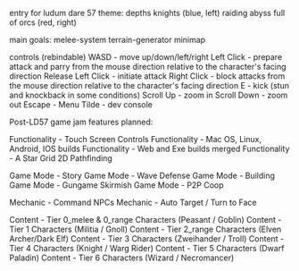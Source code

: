 entry for ludum dare 57
theme: depths
knights (blue, left) raiding abyss full of orcs (red, right)

main goals:
melee-system
terrain-generator
minimap

controls (rebindable)
WASD - move up/down/left/right
Left Click - prepare attack and parry from the mouse direction relative to the character's facing direction
Release Left Click - initiate attack
Right Click - block attacks from the mouse direction relative to the character's facing direction
E - kick (stun and knockback in some conditions)
Scroll Up - zoom in
Scroll Down - zoom out
Escape - Menu
Tilde - dev console

Post-LD57 game jam features planned:

Functionality - Touch Screen Controls
Functionality - Mac OS, Linux, Android, IOS builds
Functionality - Web and Exe builds merged
Functionality - A Star Grid 2D Pathfinding

Game Mode - Story
Game Mode - Wave Defense
Game Mode - Building
Game Mode - Gungame Skirmish
Game Mode - P2P Coop

Mechanic - Command NPCs
Mechanic - Auto Target / Turn to Face

Content - Tier 0_melee & 0_range Characters (Peasant / Goblin)
Content - Tier 1 Characters (Militia / Gnoll)
Content - Tier 2_range Characters (Elven Archer/Dark Elf)
Content - Tier 3 Characters (Zweihander / Troll)
Content - Tier 4 Characters (Knight / Warg Rider)
Content - Tier 5 Characters (Dwarf Paladin)
Content - Tier 6 Characters (Wizard / Necromancer)
